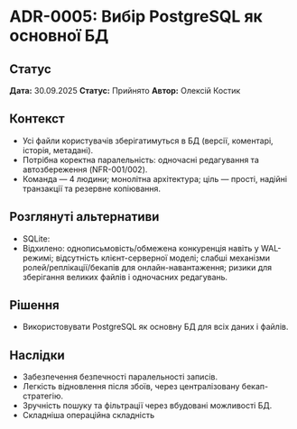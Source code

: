 # ADR-0005: Вибір PostgreSQL як основної БД

## Статус

**Дата:** 30.09.2025
**Статус:** Прийнято
**Автор:** Олексій Костик

## Контекст

- Усі файли користувачів зберігатимуться в БД (версії, коментарі, історія, метадані).
- Потрібна коректна паралельність: одночасні редагування та автозбереження (NFR-001/002).
- Команда — 4 людини; монолітна архітектура; ціль — прості, надійні транзакції та резервне копіювання.

## Розглянуті альтернативи

- SQLite:
 - Відхилено: однописьмовість/обмежена конкуренція навіть у WAL-режимі; відсутність клієнт-серверної моделі; слабші механізми ролей/реплікації/бекапів для онлайн-навантаження; ризики для зберігання великих файлів і одночасних редагувань.

## Рішення

- Використовувати PostgreSQL як основну БД для всіх даних і файлів.

## Наслідки

- Забезпечення безпечності паралельності записів.
- Легкість відновлення після збоїв, через централізовану бекап-стратегію.
- Зручність пошуку та фільтрації через вбудовані можливості БД.
- Cкладніша операційна складність

